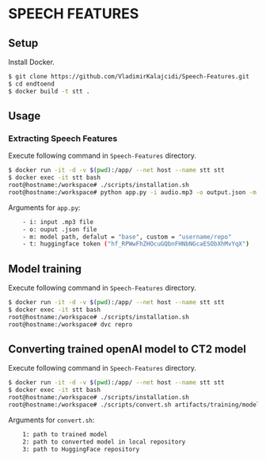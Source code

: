 # SPEECH FEATURES

## Setup
Install Docker.

```sh
$ git clone https://github.com/VladimirKalajcidi/Speech-Features.git
$ cd endtoend
$ docker build -t stt .
```

## Usage
### Extracting Speech Features 
Execute following command in `Speech-Features` directory.

```sh
$ docker run -it -d -v $(pwd):/app/ --net host --name stt stt
$ docker exec -it stt bash
root@hostname:/workspace# ./scripts/installation.sh
root@hostname:/workspace# python app.py -i audio.mp3 -o output.json -m base -t token
```
Arguments for `app.py`:
```sh
    - i: input .mp3 file
    - o: ouput .json file
    - m: model path, defalut = "base", custom = "username/repo"
    - t: huggingface token ("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")
```

## Model training
Execute following command in `Speech-Features` directory.

```sh
$ docker run -it -d -v $(pwd):/app/ --net host --name stt stt
$ docker exec -it stt bash
root@hostname:/workspace# ./scripts/installation.sh
root@hostname:/workspace# dvc repro
```

## Converting trained openAI model to CT2 model
Execute following command in `Speech-Features` directory.

```sh
$ docker run -it -d -v $(pwd):/app/ --net host --name stt stt
$ docker exec -it stt bash
root@hostname:/workspace# ./scripts/installation.sh
root@hostname:/workspace# ./scripts/convert.sh artifacts/training/model whisper-ct2 username/repo
```
Arguments for `convert.sh`:
```sh
    1: path to trained model
    2: path to converted model in local repository
    3: path to HuggingFace repository
```